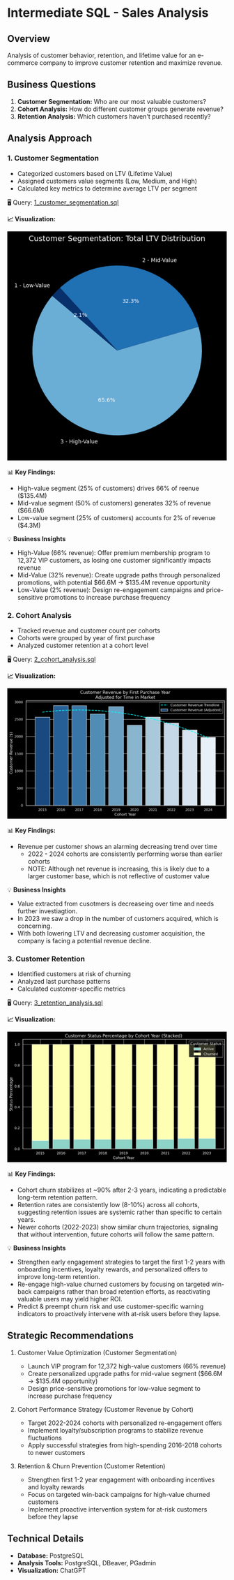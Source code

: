 # Intermediate SQL - Sales Analysis

## Overview
Analysis of customer behavior, retention, and lifetime value for an e-commerce company to improve customer retention and maximize revenue.

## Business Questions
1. **Customer Segmentation:** Who are our most valuable customers?
2. **Cohort Analysis:** How do different customer groups generate revenue? 
3. **Retention Analysis:** Which customers haven't purchased recently?

## Analysis Approach

### 1. Customer Segmentation
- Categorized customers based on LTV (Lifetime Value)
- Assigned customers value segments (Low, Medium, and High)
- Calculated key metrics to determine average LTV per segment

🖥️ Query: [1_customer_segmentation.sql](/Poject/1_customer_segmentation.sql)

**📈 Visualization:**

![Customer Segmentation](/Images/1_customer_segmentation.png)

📊 **Key Findings:**
- High-value segment (25% of customers) drives 66% of reenue ($135.4M)
- Mid-value segment (50% of customers) generates 32% of revenue ($66.6M)
- Low-value segment (25% of customers) accounts for 2% of revenue ($4.3M)

💡 **Business Insights**
- High-Value (66% revenue): Offer premium membership program to 12,372 VIP customers, as losing one customer significantly impacts revenue
- Mid-Value (32% revenue): Create upgrade paths through personalized promotions, with potential $66.6M → $135.4M revenue opportunity
- Low-Value (2% revenue): Design re-engagement campaigns and price-sensitive promotions to increase purchase frequency

### 2. Cohort Analysis
- Tracked revenue and customer count per cohorts
- Cohorts were grouped by year of first purchase
- Analyzed customer retention at a cohort level

🖥️ Query: [2_cohort_analysis.sql](/Poject/2_cohort_analysis.sql)

**📈 Visualization:**

![Cohort Analysis](/Images/2_cohort_analysis.png)

📊 **Key Findings:**
- Revenue per customer shows an alarming decreasing trend over time
    - 2022 - 2024 cohorts are consistently performing worse than earlier cohorts
    - NOTE: Although net revenue is increasing, this is likely due to a larger customer base, which is not reflective of customer value

💡 **Business Insights**
- Value extracted from cusotmers is decreaseing over time and needs further investiagtion.
- In 2023 we saw a drop in the number of customers acquired, which is concerning.
- With both lowering LTV and decreasing customer acquisition, the company is facing a potential revenue decline.

### 3. Customer Retention
- Identified customers at risk of churning
- Analyzed last purchase patterns
- Calculated customer-specific metrics

🖥️ Query: [3_retention_analysis.sql](/Poject/3_retention_analysis.sql)

**📈 Visualization:**

![Retention Analysis](/Images/3_retention_analysis.png)

📊 **Key Findings:**
- Cohort churn stabilizes at ~90% after 2-3 years, indicating a predictable long-term retention pattern.
- Retention rates are consistently low (8-10%) across all cohorts, suggesting retention issues are systemic rather than specific to certain years.
- Newer cohorts (2022-2023) show similar churn trajectories, signaling that without intervention, future cohorts will follow the same pattern.

💡 **Business Insights**
- Strengthen early engagement strategies to target the first 1-2 years with onboarding incentives, loyalty rewards, and personalized offers to improve long-term retention.
- Re-engage high-value churned customers by focusing on targeted win-back campaigns rather than broad retention efforts, as reactivating valuable users may yield higher ROI.
- Predict & preempt churn risk and use customer-specific warning indicators to proactively intervene with at-risk users before they lapse.

## Strategic Recommendations

1. Customer Value Optimization (Customer Segmentation)
    - Launch VIP program for 12,372 high-value customers (66% revenue)
    - Create personalized upgrade paths for mid-value segment ($66.6M → $135.4M opportunity)
    - Design price-sensitive promotions for low-value segment to increase purchase frequency

2. Cohort Performance Strategy (Customer Revenue by Cohort)
    - Target 2022-2024 cohorts with personalized re-engagement offers
    - Implement loyalty/subscription programs to stabilize revenue fluctuations
    - Apply successful strategies from high-spending 2016-2018 cohorts to newer customers

3. Retention & Churn Prevention (Customer Retention)
    - Strengthen first 1-2 year engagement with onboarding incentives and loyalty rewards
    - Focus on targeted win-back campaigns for high-value churned customers
    - Implement proactive intervention system for at-risk customers before they lapse

## Technical Details
- **Database:** PostgreSQL
- **Analysis Tools:** PostgreSQL, DBeaver, PGadmin
- **Visualization:** ChatGPT